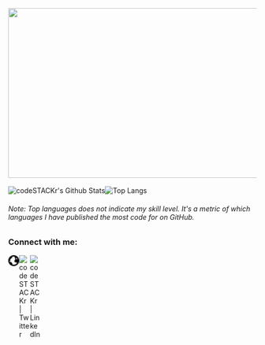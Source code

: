 

<img src="https://media3.giphy.com/media/jPMYzDWEP4CbswyPUe/giphy.gif" height="345" width="800">


<img align="left" alt="codeSTACKr's Github Stats" src="https://github-readme-stats.codestackr.vercel.app/api?username=IvanHornung&show_icons=true&hide_border=true&hide=prs,issues,contribs&count_private=true&theme=tokyonight&include_all_commits=true" /> ![Top Langs](https://github-readme-stats.vercel.app/api/top-langs/?username=IvanHornung&layout=compact&theme=tokyonight&hide_border=true&card_width=445)

###### *Note: Top languages does not indicate my skill level. It's a  metric of which languages I have published the most code for on GitHub.*

### Connect with me:

[<img align="left" alt="codeSTACKr.com" width="22px" src="https://raw.githubusercontent.com/iconic/open-iconic/master/svg/globe.svg" />][website]
[<img align="left" alt="codeSTACKr | Twitter" width="22px" src="https://cdn.jsdelivr.net/npm/simple-icons@v3/icons/twitter.svg" />][twitter]
[<img align="left" alt="codeSTACKr | LinkedIn" width="22px" src="https://cdn.jsdelivr.net/npm/simple-icons@v3/icons/linkedin.svg" />][linkedin]
<br />

[website]: https://www.sizaha.com/
[twitter]: https://twitter.com/ivan_hornung
[linkedin]: https://www.linkedin.com/in/ivanhornung/